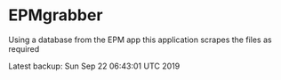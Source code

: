 # EPMgrabber
Using a database from the EPM app this application scrapes the files as required


Latest backup: Sun Sep 22 06:43:01 UTC 2019
